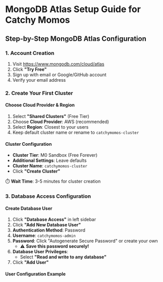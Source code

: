 # MongoDB Atlas Setup Guide for Catchy Momos

## Step-by-Step MongoDB Atlas Configuration

### 1. Account Creation
1. Visit https://www.mongodb.com/cloud/atlas
2. Click **"Try Free"**
3. Sign up with email or Google/GitHub account
4. Verify your email address

### 2. Create Your First Cluster

#### Choose Cloud Provider & Region
1. Select **"Shared Clusters"** (Free Tier)
2. Choose **Cloud Provider**: AWS (recommended)
3. Select **Region**: Closest to your users
4. Keep default cluster name or rename to `catchymomos-cluster`

#### Cluster Configuration
- **Cluster Tier**: M0 Sandbox (Free Forever)
- **Additional Settings**: Leave defaults
- **Cluster Name**: `catchymomos-cluster`
- Click **"Create Cluster"**

⏱️ **Wait Time**: 3-5 minutes for cluster creation

### 3. Database Access Configuration

#### Create Database User
1. Click **"Database Access"** in left sidebar
2. Click **"Add New Database User"**
3. **Authentication Method**: Password
4. **Username**: `catchymomos-admin`
5. **Password**: Click "Autogenerate Secure Password" or create your own
   - ⚠️ **Save this password securely!**
6. **Database User Privileges**: 
   - Select **"Read and write to any database"**
7. Click **"Add User"**

#### User Configuration Example
